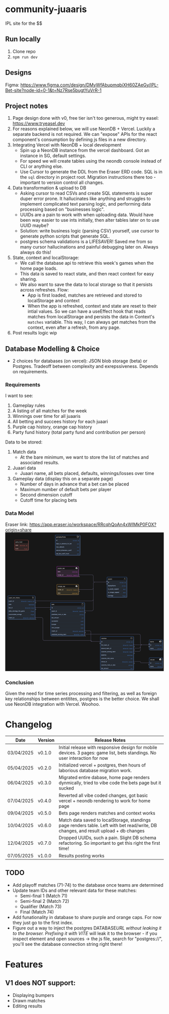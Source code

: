 # community-juaaris

IPL site for the $$

## Run locally

1. Clone repo
2. `npm run dev`

## Designs

Figma: https://www.figma.com/design/DMyWfAbupmqbiXH60ZAeGy/IPL-Bet-site?node-id=0-1&t=Nz7Rse5bugtYuVrR-1

## Project notes

1. Page design done with v0, free tier isn't too generous, might try easel: https://www.tryeasel.dev
2. For reasons explained below, we will use NeonDB + Vercel. Luckily a separate backend is not required. We can "expose" APIs for the react component's consumption by defining js files in a new directory.
3. Integrating Vercel with NeonDB + local development
   - Spin up a NeonDB instance from the vercel dashboard. Got an instance in SG, default settings.
   - For speed we will create tables using the neondb console instead of CLI or anything else.
   - Use Cursor to generate the DDL from the Eraser ERD code. SQL is in the `sql` directory in project root. Migration instructions there too - important to version control all changes.
4. Data transformation & upload to DB
   - Asking cursor to read CSVs and create SQL statements is super duper error prone. It hallucinates like anything and struggles to implement complicated text parsing logic, and performing data processing based on "businesses logic".
   - UUIDs are a pain to work with when uploading data. Would have been way easier to use ints initially, then alter tables later on to use UUID maybe?
   - Solution: write business logic (parsing CSV) yourself, use cursor to generate python scripts that generate SQL.
   - postgres schema validations is a LIFESAVER! Saved me from so many cursor hallucinations and painful debugging later on. Always always do this!
5. State, context and localStorage:
   - We call the database api to retrieve this week's games when the home page loads.
   - This data is saved to react state, and then react context for easy sharing.
   - We also want to save the data to local storage so that it persists across refreshes. Flow:
     - App is first loaded, matches are retrieved and stored to localStorage and context
     - When the app is refreshed, context and state are reset to their intial values. So we can have a useEffect hook that reads matches from localStorage and persists the data in Context's `matches` variable. This way, I can always get matches from the context, even after a refresh, from any page.
6. Post results logic wip

## Database Modelling & Choice

- 2 choices for databases (on vercel): JSON blob storage (beta) or Postgres. Tradeoff between complexity and exrepssiveness. Depends on requirements.

### Requirements

I want to see:

1. Gameplay rules
2. A listing of all matches for the week
3. Winnings over time for all juaaris
4. All betting and succees history for each juaari
5. Purple cap history, orange cap history
6. Party fund history (total party fund and contribution per person)

Data to be stored:

1. Match data
   - At the bare minimum, we want to store the list of matches and associated results.
2. Juaari data
   - Juaari name, all bets placed, defaults, winnings/losses over time
3. Gameplay data (display this on a separate page)
   - Number of days in advance that a bet can be placed
   - Maximum number of default bets per player
   - Second dimension cutoff
   - Cutoff time for placing bets

### Data Model

Eraser link: https://app.eraser.io/workspace/RRcqhQoAn4xWIMkP0FOX?origin=share
![Data model](/images/data_model.png)

### Conclusion

Given the need for time series processing and filtering, as well as foreign key relationships between entitites, postgres is the better choice. We shall use NeonDB integration with Vercel. Woohoo.

# Changelog

| Date       | Version | Release Notes                                                                                                                        |
| ---------- | ------- | ------------------------------------------------------------------------------------------------------------------------------------ |
| 03/04/2025 | v0.1.0  | Initial release with responsive design for mobile devices. 3 pages: game list, bets standings. No user interaction for now           |
| 05/04/2025 | v0.2.0  | Initialized vercel + postgres, then hours of laborious database migration work.                                                      |
| 06/04/2025 | v0.3.0  | Migrated entire dabase, home page renders dynmically, tried to vibe code the bets page but it sucked                                 |
| 07/04/2025 | v0.4.0  | Reverted all vibe coded changes, got basic vercel + neondb rendering to work for home page                                           |
| 09/04/2025 | v0.5.0  | Bets page renders matches and context works                                                                                          |
| 10/04/2025 | v0.6.0  | Match data saved to localStorage, standings page renders table. Left with bet read/write, DB changes, and result upload + db changes |
| 12/04/2025 | v0.7.0  | Dropped UUIDs, such a pain. Slight DB schema refactoring. So important to get this right the first time!                             |
| 07/05/2025 | v1.0.0  | Results posting works                                                                                                                |

## TODO

- Add playoff matches (71-74) to the database once teams are determined
- Update team IDs and other relevant data for these matches:
  - Semi-final 1 (Match 71)
  - Semi-final 2 (Match 72)
  - Qualifier (Match 73)
  - Final (Match 74)
- Add funationality in database to share purple and orange caps. For now they just go to the first index.
- Figure out a way to inject the postgres DATABASE*URL without leaking it to the browser. Prefixing it with VITE* will leak it to the browser - if you inspect element and open sources -> the js file, search for "postgres://", you'll see the database connection string right there!

# Features

## V1 does NOT support:

- Displaying bumpers
- Drawn matches
- Editing results
